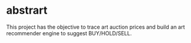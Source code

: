 abstrart
========

This project has the objective to trace art auction 
prices and build an art recommender engine to 
suggest BUY/HOLD/SELL.
